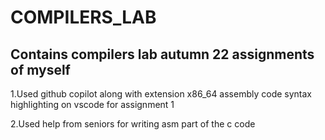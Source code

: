 # COMPILERS_LAB

## Contains compilers lab autumn 22 assignments of myself

1.Used github copilot along with extension x86_64 assembly code syntax highlighting on vscode for assignment 1

2.Used help from seniors for writing asm part of the c code
